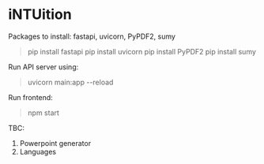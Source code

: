 # iNTUition

Packages to install: fastapi, uvicorn, PyPDF2, sumy
> pip install fastapi
> pip install uvicorn
> pip install PyPDF2
> pip install sumy

Run API server using:
> uvicorn main:app --reload

Run frontend:
> npm start

TBC:
1. Powerpoint generator
2. Languages
